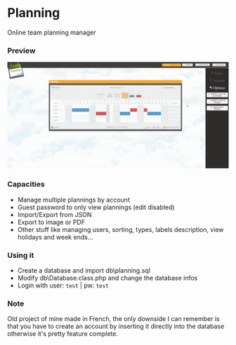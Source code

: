 Planning
========

Online team planning manager

### Preview
![Preview](/docs/planning.gif)

### Capacities
- Manage multiple plannings by account
- Guest password to only view plannings (edit disabled)
- Import/Export from JSON
- Export to image or PDF
- Other stuff like managing users, sorting, types, labels description, view holidays and week ends...

### Using it
- Create a database and import db\planning.sql
- Modify db\Database.class.php and change the database infos
- Login with user: `test` | pw: `test`

### Note
Old project of mine made in French, the only downside I can remember is that you have to create an account by inserting it directly into the database otherwise it's pretty feature complete.
